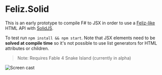 # Feliz.Solid

This is an early prototype to compile F# to JSX in order to use a [Feliz-like](https://zaid-ajaj.github.io/Feliz/) HTML API with [SolidJS](https://www.solidjs.com/).

To test run `npm install && npm start`. Note that JSX elements need to be **solved at compile time** so it's not possible to use list generators for HTML attributes or children.

> Note: Requires Fable 4 Snake Island (currently in alpha)

![Screen cast](./screencast.gif)